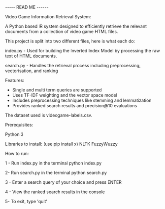 ----- READ ME ------ 

Video Game Information Retrieval System:

A Python based IR system designed to efficiently retrieve the relevant documents from a collection of video game HTML files.

This project is split into two different files, here is what each do:

index.py - Used for building the Inverted Index Model by processing the raw text of HTML documents.

search.py - Handles the retrieval process including preprocessing, vectorisation, and ranking

Features:
- Single and multi term queries are supported
- Uses TF-IDF weighting and the vector space model
- Includes preprocessing techniques like stemming and lemmatization
- Provides ranked search results and precision@10 evaluations

The dataset used is videogame-labels.csv. 

Prerequisites: 

Python 3

Libraries to install: (use pip install x)
NLTK
FuzzyWuzzy


How to run: 

1 - Run index.py  in the terminal 
python index.py

2- Run search.py in the terminal
python search.py

3 - Enter a search query of your choice and press ENTER

4 - View the ranked search results in the console

5- To exit, type 'quit'
